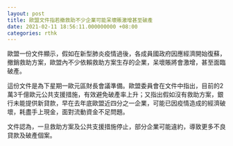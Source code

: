 ```yaml
---
layout: post
title: 歐盟文件指若撤救助不少企業可能呆壞賬激增甚至破產
date: 2021-02-11 18:56:11.000000000 +08:00
categories: rthk
---
```


歐盟一份文件顯示，假如在新型肺炎疫情過後，各成員國政府因應經濟開始復蘇，撤銷救助方案，歐盟內不少依賴救助方案生存的企業，呆壞賬將會激增，甚至面臨破產。

這份文件是為下星期一歐元區財長會議準備。歐盟委員會在文件中指出，目前的2萬3千億歐元公共支援措施，有效避免破產率上升；又指出假如沒有救助方案，銀行未能提供新貸款，早在去年底歐盟近四分之一企業，可能已因疫情造成的經濟破壞，耗盡手上現金，面對流動資金不足問題。

文件認為，一旦救助方案及公共支援措施停止，部分企業可能違約，導致更多不良貸款及破產個案。
